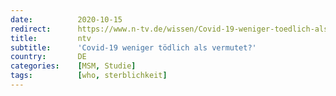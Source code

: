 ```yaml
---
date:          2020-10-15
redirect:      https://www.n-tv.de/wissen/Covid-19-weniger-toedlich-als-vermutet-article22104272.html
title:         ntv
subtitle:      'Covid-19 weniger tödlich als vermutet?'
country:       DE
categories:    [MSM, Studie]
tags:          [who, sterblichkeit]
---
```

